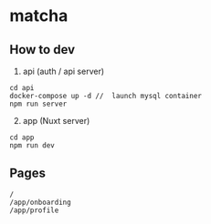 # matcha

## How to dev

1. api (auth / api server)

```
cd api
docker-compose up -d //  launch mysql container
npm run server
```

2. app (Nuxt server)

```
cd app
npm run dev
```

## Pages

```
/
/app/onboarding
/app/profile
```

